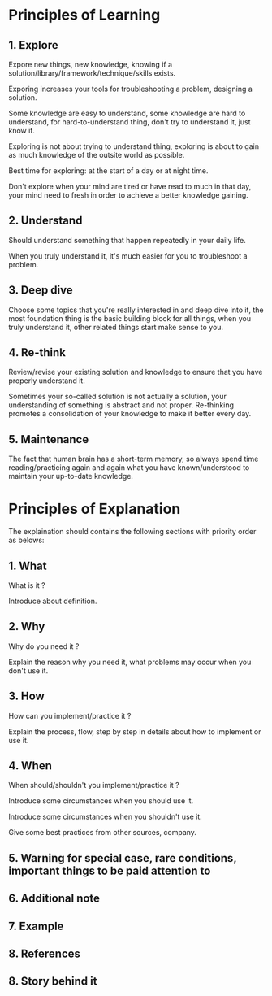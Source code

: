 # Principles of Learning 

## 1. Explore

Expore new things, new knowledge, knowing if a solution/library/framework/technique/skills exists.

Exporing increases your tools for troubleshooting a problem, designing a solution.

Some knowledge are easy to understand, some knowledge are hard to understand, for hard-to-understand thing, don't try to understand it, just know it. 

Exploring is not about trying to understand thing, exploring is about to gain as much knowledge of the outsite world as possible.

Best time for exploring: at the start of a day or at night time. 

Don't explore when your mind are tired or have read to much in that day, your mind need to fresh in order to achieve a better knowledge gaining.

## 2. Understand

Should understand something that happen repeatedly  in your daily life.

When you truly understand it, it's much easier for you to troubleshoot a problem.

## 3. Deep dive

Choose some topics that you're really interested in and deep dive into it, the most foundation thing is the basic building block for all things, when you truly understand it, other related things start make sense to you.

## 4. Re-think

Review/revise your existing solution and knowledge to ensure that you have properly understand it.

Sometimes your so-called solution is not actually a solution, your understanding of something is abstract and not proper. Re-thinking promotes a consolidation of your knowledge to make it better every day.

## 5. Maintenance

The fact that human brain has a short-term memory, so always spend time reading/practicing again and again what you have known/understood to maintain your up-to-date knowledge.

# Principles of Explanation 

The explaination should contains the following sections with priority order as belows:

## 1. What

What is it ?

Introduce about definition.

## 2. Why

Why do you need it ?

Explain the reason why you need it, what problems may occur when you don't use it.

## 3. How

How can you implement/practice it ?

Explain the process, flow, step by step in details about how to implement or use it.

## 4. When

When should/shouldn't you implement/practice it ?

Introduce some circumstances when you should use it.

Introduce some circumstances when you shouldn't use it.

Give some best practices from other sources, company.

## 5. Warning for special case, rare conditions, important things to be paid attention to 

## 6. Additional note

## 7. Example

## 8. References

## 8. Story behind it
